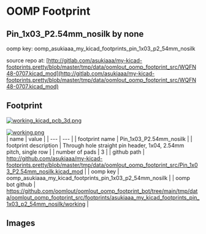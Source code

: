 # OOMP Footprint  
## Pin_1x03_P2.54mm_nosilk  by none  
  
oomp key: oomp_asukiaaa_my_kicad_footprints_pin_1x03_p2_54mm_nosilk  
  
source repo at: [http://gitlab.com/asukiaaa/my-kicad-footprints.pretty/blob/master/tmp/data/oomlout_oomp_footprint_src/WQFN48-0707.kicad_mod](http://gitlab.com/asukiaaa/my-kicad-footprints.pretty/blob/master/tmp/data/oomlout_oomp_footprint_src/WQFN48-0707.kicad_mod)  
## Footprint  
  
[![working_kicad_pcb_3d.png](working_kicad_pcb_3d_600.png)](working_kicad_pcb_3d.png)  
  
[![working.png](working_600.png)](working.png)  
| name | value | 
| --- | --- | 
| footprint name | Pin_1x03_P2.54mm_nosilk | 
| footprint description | Through hole straight pin header, 1x04, 2.54mm pitch, single row | 
| number of pads | 3 | 
| github path | http://github.com/asukiaaa/my-kicad-footprints.pretty/blob/master/tmp/data/oomlout_oomp_footprint_src/Pin_1x03_P2.54mm_nosilk.kicad_mod | 
| oomp key | oomp_asukiaaa_my_kicad_footprints_pin_1x03_p2_54mm_nosilk | 
| oomp bot github | https://github.com/oomlout/oomlout_oomp_footprint_bot/tree/main/tmp/data/oomlout_oomp_footprint_src/footprints/asukiaaa_my_kicad_footprints_pin_1x03_p2_54mm_nosilk/working | 
## Images  
